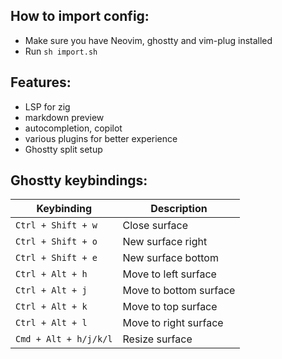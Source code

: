 ## How to import config:

- Make sure you have Neovim, ghostty and vim-plug installed
- Run `sh import.sh` 

## Features:
- LSP for zig
- markdown preview
- autocompletion, copilot
- various plugins for better experience
- Ghostty split setup

## Ghostty keybindings:
<!--keybinding tale-->
| Keybinding | Description |
|------------|-------------|
| `Ctrl + Shift + w` | Close surface |
| `Ctrl + Shift + o` | New surface right |
| `Ctrl + Shift + e` | New surface bottom |
| `Ctrl + Alt + h` | Move to left surface |
| `Ctrl + Alt + j` | Move to bottom surface |
| `Ctrl + Alt + k` | Move to top surface |
| `Ctrl + Alt + l` | Move to right surface |
| `Cmd + Alt + h/j/k/l` | Resize surface |




